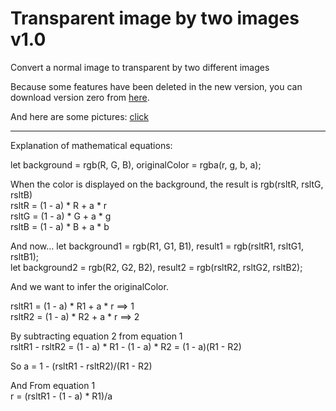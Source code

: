 # Transparent image by two images v1.0
Convert a normal image to transparent by two different images

Because some features have been deleted in the new version, you can download version zero from [here](http://www.mediafire.com/file/zy4teu5v14uf7ls). 

And here are some pictures: [click](https://facebook.com/FamilyKingsandQueensofcomputer371/posts/pfbid034AJYszDYamLVupw3Mem5K9FYkPD3nbiAMLEdaiZygWwkB8RhN2qc7V3AAX2bU5e4l)
****************************

Explanation of mathematical equations:

let background = rgb(R, G, B), originalColor = rgba(r, g, b, a);

When the color is displayed on the background, the result is rgb(rsltR, rsltG, rsltB)<br>
rsltR = (1 - a) * R + a * r<br>
rsltG = (1 - a) * G + a * g<br>
rsltB = (1 - a) * B + a * b

And now...
let background1 = rgb(R1, G1, B1), result1 = rgb(rsltR1, rsltG1, rsltB1);<br>
let background2 = rgb(R2, G2, B2), result2 = rgb(rsltR2, rsltG2, rsltB2);

And we want to infer the originalColor.

rsltR1 = (1 - a) * R1 + a * r  ==> 1<br>
rsltR2 = (1 - a) * R2 + a * r  ==> 2

By subtracting equation 2 from equation 1<br>
rsltR1 - rsltR2 = (1 - a) * R1 - (1 - a) * R2 = (1 - a)(R1 - R2)

So a = 1 - (rsltR1 - rsltR2)/(R1 - R2)

And From equation 1<br>
r = (rsltR1 - (1 - a) * R1)/a
